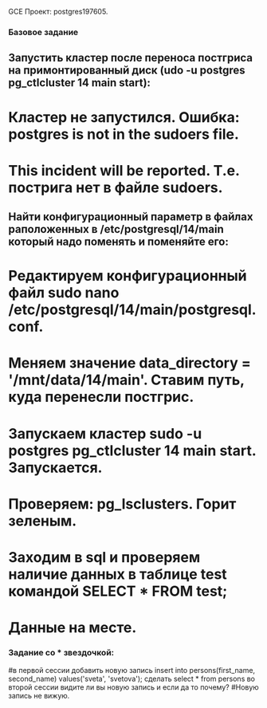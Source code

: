 GCE
Проект: postgres197605.

### Базовое задание 

## Запустить кластер после переноса постгриса на примонтированный диск (udo -u postgres pg_ctlcluster 14 main start):

# Кластер не запустился. Ошибка: postgres is not in the sudoers file.  
# This incident will be reported. Т.е. пострига нет в файле sudoers.

## Найти конфигурационный параметр в файлах раположенных в /etc/postgresql/14/main который надо поменять и поменяйте его:
# Редактируем конфигурационный файл  sudo nano /etc/postgresql/14/main/postgresql.conf.
# Меняем значение data_directory = '/mnt/data/14/main'. Ставим путь, куда перенесли постгрис.
# Запускаем кластер sudo -u postgres pg_ctlcluster 14 main start. Запускается.
# Проверяем: pg_lsclusters. Горит зеленым.
# Заходим в sql и проверяем наличие данных в таблице test командой SELECT * FROM test;
# Данные на месте.


### Задание со * звездочкой:

#в первой сессии добавить новую запись insert into persons(first_name, second_name) values('sveta', 'svetova');
сделать select * from persons во второй сессии
видите ли вы новую запись и если да то почему?
#Новую запись не вижую.
